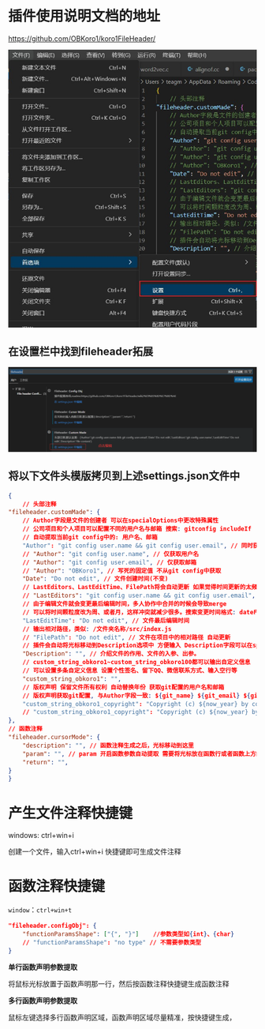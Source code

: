 # 插件使用说明文档的地址

https://github.com/OBKoro1/koro1FileHeader/

![](./img/设置模版1.jpg)

## 在设置栏中找到fileheader拓展

![1680269508776](.\img\设置模版2.png)

## 将以下文件头模版拷贝到上述settings.json文件中

```json
{
    // 头部注释
"fileheader.customMade": {    
    // Author字段是文件的创建者 可以在specialOptions中更改特殊属性
    // 公司项目和个人项目可以配置不同的用户名与邮箱 搜索: gitconfig includeIf  比如: https://ayase.moe/2021/03/09/customized-git-config/
    // 自动提取当前git config中的: 用户名、邮箱
    "Author": "git config user.name && git config user.email", // 同时获取用户名与邮箱
    // "Author": "git config user.name", // 仅获取用户名
    // "Author": "git config user.email", // 仅获取邮箱
    // "Author": "OBKoro1", // 写死的固定值 不从git config中获取
    "Date": "Do not edit", // 文件创建时间(不变)
    // LastEditors、LastEditTime、FilePath将会自动更新 如果觉得时间更新的太频繁可以使用throttleTime(默认为1分钟)配置更改更新时间。
    // "LastEditors": "git config user.name && git config user.email", // 文件最后编辑者 与Author字段一致
    // 由于编辑文件就会变更最后编辑时间，多人协作中合并的时候会导致merge
    // 可以将时间颗粒度改为周、或者月，这样冲突就减少很多。搜索变更时间格式: dateFormat
    "LastEditTime": "Do not edit", // 文件最后编辑时间
    // 输出相对路径，类似: /文件夹名称/src/index.js
    // "FilePath": "Do not edit", // 文件在项目中的相对路径 自动更新
    // 插件会自动将光标移动到Description选项中 方便输入 Description字段可以在specialOptions更改
    "Description": "", // 介绍文件的作用、文件的入参、出参。
    // custom_string_obkoro1~custom_string_obkoro100都可以输出自定义信息
    // 可以设置多条自定义信息 设置个性签名、留下QQ、微信联系方式、输入空行等
    "custom_string_obkoro1": "", 
    // 版权声明 保留文件所有权利 自动替换年份 获取git配置的用户名和邮箱
    // 版权声明获取git配置, 与Author字段一致: ${git_name} ${git_email} ${git_name_email}
    "custom_string_obkoro1_copyright": "Copyright (c) ${now_year} by company-A, All Rights Reserved."
    // "custom_string_obkoro1_copyright": "Copyright (c) ${now_year} by 写死的公司名/用户名, All Rights Reserved. "
},
// 函数注释
"fileheader.cursorMode": {
    "description": "", // 函数注释生成之后，光标移动到这里
    "param": "", // param 开启函数参数自动提取 需要将光标放在函数行或者函数上方的空白行
    "return": "",
}
}
```

# 产生文件注释快捷键

windows:   ctrl+win+i   

创建一个文件，输入ctrl+win+i 快捷键即可生成文件注释

# 函数注释快捷键

`window`：`ctrl+win+t` 

```json
"fileheader.configObj": {
    "functionParamsShape": ["{", "}"]    //参数类型如{int}、{char}
    // "functionParamsShape": "no type" // 不需要参数类型
}
```



**单行函数声明参数提取**

将鼠标光标放置于函数声明那一行，然后按函数注释快捷键生成函数注释

**多行函数声明参数提取**

鼠标左键选择多行函数声明区域，函数声明区域尽量精准，按快捷键生成，